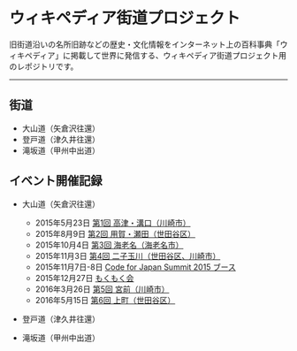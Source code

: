 # ウィキペディア街道プロジェクト

旧街道沿いの名所旧跡などの歴史・文化情報をインターネット上の百科事典「ウィキペディア」に掲載して世界に発信する、ウィキペディア街道プロジェクト用のレポジトリです。

---

## 街道
- 大山道（矢倉沢往還）
- 登戸道（津久井往還）
- 滝坂道（甲州中出道）

## イベント開催記録

- 大山道（矢倉沢往還）
    - 2015年5月23日 [第1回 高津・溝口（川崎市）](http://www.meetup.com/ja/open_kawasaki/events/221965768/?eventId=221965768)
    - 2015年8月9日 [第2回 用賀・瀬田（世田谷区）](http://wikipedia-road-2.peatix.com/)
    - 2015年10月4日 [第3回 海老名（海老名市）](http://peatix.com/event/114390)
    - 2015年11月3日 [第4回 二子玉川（世田谷区、川崎市）](http://peatix.com/event/121735)
    - 2015年11月7日-8日 [Code for Japan Summit 2015 ブース](http://summit2015.code4japan.org/schedule/wikipedia_kaido/)
    - 2015年12月27日 [もくもく会](http://wikipedia-road-mokumoku.peatix.com/)
    - 2016年3月26日 [第5回 宮前（川崎市）](http://wikipedia-road-5.peatix.com/)
    - 2016年5月15日 [第6回 上町（世田谷区）](http://wikipedia-road-6.peatix.com/)
    
- 登戸道（津久井往還）
- 滝坂道（甲州中出道）

